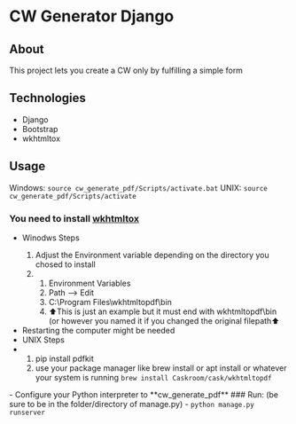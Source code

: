 # CW Generator Django

##  About
This project lets you create a CW only by fulfilling a simple form


##  Technologies
- Django
- Bootstrap
- wkhtmltox

##  Usage
Windows: <code>source cw_generate_pdf/Scripts/activate.bat</code>
UNIX: <code>source cw_generate_pdf/Scripts/activate</code>

### You need to install [**wkhtmltox**](https://wkhtmltopdf.org/downloads.html)
<ul>
  <li>Winodws Steps</li>
  <ol>
  <li>Adjust the Environment variable depending on the directory you chosed to install</li>
  <li>
    <ol>
      <li>Environment Variables</li>
      <li>Path --> Edit</li>
      <li>C:\Program Files\wkhtmltopdf\bin</li>
      <li>⬆️This is just an example but it must end with wkhtmltopdf\bin (or however you named it if you changed the original filepath⬆️</li>
    </ol>
  </li>
  </ol>
  <li>Restarting the computer might be needed</li>
    <li>UNIX Steps</li>
  <li>
    <ol>
      <li>pip install pdfkit</li>
      <li>use your package manager like brew install or apt install or whatever your system is running <code>brew install Caskroom/cask/wkhtmltopdf</code></li>
    </ol>
  </li>
</ul>
- Configure your Python interpreter to **cw_generate_pdf**
### Run: (be sure to be in the folder/directory of manage.py) 
- <code>python manage.py runserver</code>

